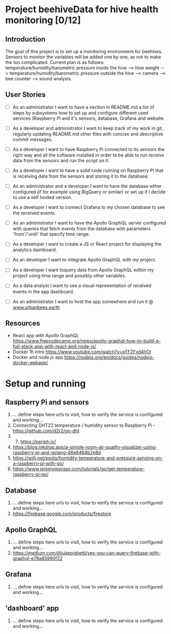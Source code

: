 
# Project beehiveData for hive health monitoring [0/12]

## Introduction
The goal of this project is to set up a monitoring environment for beehives. Sensors to monitor the variables will be added one by one, as not to make the 
too complicated. Current plan is as follows: temperature/humidity/barometric pressure inside the hive --> hive weight --> temperature/humidity/barometric pressure outside the hive --> camera --> bee counter --> sound analysis. 


## User Stories
- [ ] As an administrator I want to have a section in README.md a list of steps by subsystems how to set up and configure different used services  (Raspberry Pi and it's sensors, database, Grafana and website.
- [ ] As a developer and administrator I want to keep track of my work in git, regularly updating README.md other files with concise and descriptive commit messages.
- [ ] As a developer I want to have Raspberry Pi connected to its sensors the right way and all the software installed in order to be able to run receive data from the sensors and run the script on it. 
- [ ] As a developer I want to have a solid code running on Raspberry Pi that is receiving data from the sensors and storing it to the database. 
- [ ] As an administrator and a developer I want to have the database either configured (if for example using BigQuery or similar) or set up if I decide to use a self hosted version. 
- [ ] As a developer I want to connect Grafana to my chosen database to see the received events. 
- [ ] As an administrator I want to have the Apollo GraphQL server configured with queries that fetch events from the database with parameters 'from'/'until' that specify time range.
- [ ] As a developer I want to create a JS or React project for displaying the analytics dashboard.
- [ ] As an developer I want to integrate Apollo GraphQL with my project. 
- [ ] As a developer I want toquery data from Apollo GraphQL within my project using time range and possibly other variables. 
- [ ] As a data analyst I want to see a visual representation of received events in the app dashboard. 
- [ ] As an administrator I want to host the app somewhere and run it @ www.urbanbees.earth


## Resources
- React app with Apollo GraphQL https://www.freecodecamp.org/news/apollo-graphql-how-to-build-a-full-stack-app-with-react-and-node-js/
- Docker 1h intro https://www.youtube.com/watch?v=pTFZFxd4hOI
- Docker and node.js app https://nodejs.org/en/docs/guides/nodejs-docker-webapp/


# Setup and running

## Raspberry Pi and sensors
1. ... define steps here urls to visit, how to verify the service is configured and working...
2. Connecting DHT22 temperature / humidity sensor to Raspberry Pi - https://github.com/d2r2/go-dht 
3. 7. https://periph.io/
4. https://blog.inkdrop.app/a-simple-room-air-quality-visualizer-using-raspberry-pi-and-golang-46e6464b2e8d
5. https://willj.net/posts/humidity-temperature-and-pressure-sensing-on-a-raspberry-pi-with-go/
6. https://www.jeremymorgan.com/tutorials/go/get-temperature-raspberry-pi-go/
 

## Database
1. ... define steps here urls to visit, how to verify the service is configured and working...
2. https://firebase.google.com/products/firestore

## Apollo GraphQL
1. ... define steps here urls to visit, how to verify the service is configured and working...
2. https://medium.com/@lukepighetti/yes-you-can-query-firebase-with-graphql-e79a45990f22

## Grafana
1. ... define steps here urls to visit, how to verify the service is configured and working...


## 'dashboard' app
1. ... define steps here urls to visit, how to verify the service is configured and working...
